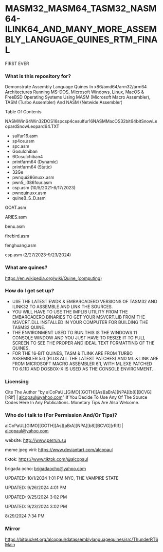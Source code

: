 # MASM32_MASM64_TASM32_NASM64-ILINK64_AND_MANY_MORE_ASSEMBLY_LANGUAGE_QUINES_RTM_FINAL
FIRST EVER

### What is this repository for? ###

Demonstrate Assembly Language Quines In x86/amd64/arm32/arm64 Architectures Running MS-DOS, Microsoft Windows, Linux, MacOS & FreeBSD Operating Systems Using MASM (Microsoft Macro Assembler), TASM (Turbo Assembler) And NASM (Netwide Assembler)

Table Of Contents

NASMWin64Win32DOS16spcsp4cesulfur16NASMMacOS32bit64bitSnowLeopardSnowLeopard64.TXT

- sulfur16.asm
- sp4ce.asm
- spc.asm
- GosuIchiban
- 6GosuIchiban4
- printfarm64 (Dynamic)
- printfarm64 (Static)
- 32Ge
- pwnqui386nuxx.asm
- pwn5_i386four.asm
- csp.asm (10/5/2021-6/17/2023)
- pwnquinuxx.asm
- quineB_S_D.asm

GOAT.asm

ARIES.asm

benu.asm

firebird.asm

fenghuang.asm

csp.asm (2/27/2023-9/23/2024)

### What are quines? ###

https://en.wikipedia.org/wiki/Quine_(computing)

### How do I get set up? ###

- USE THE LATEST EWDK & EMBARCADERO VERSIONS OF TASM32 AND ILINK32 TO ASSEMBLE AND LINK THE SOURCES.
- YOU WILL HAVE TO USE THE IMPLIB UTILITY FROM THE EMBARCADERO BINARIES TO GET YOUR MSVCRT.LIB FROM THE MSVCRT.DLL INSTALLED IN YOUR COMPUTER FOR BUILDING THE TASM32 QUINE.
- THE ENVIRONMENT USED TO RUN THIS IS THE WINDOWS 11 CONSOLE WINDOW AND YOU JUST HAVE TO RESIZE IT TO FULL SCREEN TO SEE THE PROPER AND IDEAL TEXT FORMATTING OF THE QUINES.
- FOR THE 16-BIT QUINES, TASM & TLINK ARE FROM TURBO ASSEMBLER 5.0 (PLUS ALL THE LATEST PATCHES) AND ML & LINK ARE FROM MICROSOFT MACRO ASSEMBLER 6.1, WITH ML.EXE PATCHED TO 
  6.11D AND DOSBOX-X IS USED AS THE CONSOLE ENVIRONMENT.
  
### Licensing ###

Cite The Author "by alCoPaUL[GIMO][GOTH][As][aBrA][NPA][b8][BCVG][rRlf] | alcopaul@yahoo.com" If You Decide To Use Any Of The Source Codes Here In Any Publications. Monetary Tips Are Also Welcome.

### Who do I talk to (For Permission And/Or Tips)? ###

alCoPaUL[GIMO][GOTH][As][aBrA][NPA][b8][BCVG][rRlf] | alcopaul@yahoo.com


website: http://www.perrun.su

meme jpeg virii: https://www.deviantart.com/alcopaul

tiktok: https://www.tiktok.com/@alcopaul

brigada ocho: brigadaocho@yahoo.com

UPDATED: 10/1/2024 1:01 PM
NYC, THE VAMPIRE STATE

UPDATED: 9/26/2024 4:01 PM

UPDATED: 9/25/2024 3:02 PM

UPDATED: 9/23/2024 3:02 PM

8/29/2024 7:34 PM 

### Mirror ###

https://bitbucket.org/alcopaul/datassemblylanguagequines/src/ThunderRT6Main
